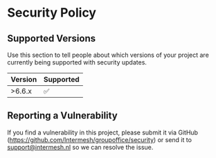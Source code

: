 # Security Policy

## Supported Versions

Use this section to tell people about which versions of your project are
currently being supported with security updates.

| Version | Supported          |
| ------- | ------------------ |
| >6.6.x  | :white_check_mark: |

## Reporting a Vulnerability

If you find a vulnerability in this project, please submit it via GitHub (https://github.com/Intermesh/groupoffice/security) or send it to support@intermesh.nl so we can resolve the issue.

